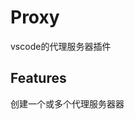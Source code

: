 <!--
 * @Description: 
 * @Author: wind-lc
 * @version: 1.0
 * @Date: 2021-12-17 17:55:27
 * @LastEditTime: 2021-12-23 12:54:14
 * @FilePath: \proxy\README.md
-->
# Proxy

vscode的代理服务器插件

## Features

创建一个或多个代理服务器器




